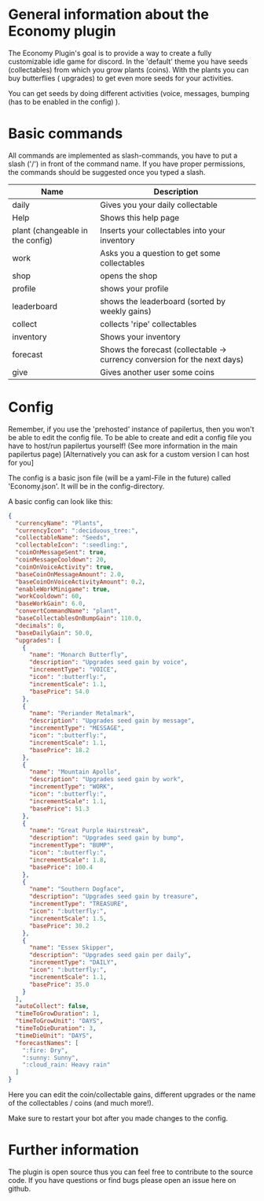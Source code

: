 # General information about the Economy plugin

The Economy Plugin's goal is to provide a way to create a fully customizable idle game for discord. In the 'default'
theme you have seeds (collectables) from which you grow plants (coins). With the plants you can buy butterflies (
upgrades) to get even more seeds for your activities.

You can get seeds by doing different activities (voice, messages, bumping (has to be enabled in the config) ).

# Basic commands

All commands are implemented as slash-commands, you have to put a slash ('/') in front of the command name. If you have
proper permissions, the commands should be suggested once you typed a slash.

| Name                             | Description                                                               |
|----------------------------------|---------------------------------------------------------------------------|
| daily                            | Gives you your daily collectable                                          |
| Help                             | Shows this help page                                                      |
| plant (changeable in the config) | Inserts your collectables into your inventory                             |
| work                             | Asks you a question to get some collectables                              |
| shop                             | opens the shop                                                            |
| profile                          | shows your profile                                                        |
| leaderboard                      | shows the leaderboard (sorted by weekly gains)                            |
| collect                          | collects 'ripe' collectables                                              |
| inventory                        | Shows your inventory                                                      |
| forecast                         | Shows the forecast (collectable -> currency conversion for the next days) |
| give                             | Gives another user some coins                                             |

# Config

Remember, if you use the 'prehosted' instance of papilertus, then you won't be able to edit the config file. To be able
to create and edit a config file you have to host/run papilertus yourself! (See more information in the main papilertus
page)
[Alternatively you can ask for a custom version I can host for you]

The config is a basic json file (will be a yaml-File in the future) called 'Economy.json'. It will be in the
config-directory.

A basic config can look like this:

```json
{
  "currencyName": "Plants",
  "currencyIcon": ":deciduous_tree:",
  "collectableName": "Seeds",
  "collectableIcon": ":seedling:",
  "coinOnMessageSent": true,
  "coinMessageCooldown": 20,
  "coinOnVoiceActivity": true,
  "baseCoinOnMessageAmount": 2.0,
  "baseCoinOnVoiceActivityAmount": 0.2,
  "enableWorkMinigame": true,
  "workCooldown": 60,
  "baseWorkGain": 6.0,
  "convertCommandName": "plant",
  "baseCollectablesOnBumpGain": 110.0,
  "decimals": 0,
  "baseDailyGain": 50.0,
  "upgrades": [
    {
      "name": "Monarch Butterfly",
      "description": "Upgrades seed gain by voice",
      "incrementType": "VOICE",
      "icon": ":butterfly:",
      "incrementScale": 1.1,
      "basePrice": 54.0
    },
    {
      "name": "Periander Metalmark",
      "description": "Upgrades seed gain by message",
      "incrementType": "MESSAGE",
      "icon": ":butterfly:",
      "incrementScale": 1.1,
      "basePrice": 18.2
    },
    {
      "name": "Mountain Apollo",
      "description": "Upgrades seed gain by work",
      "incrementType": "WORK",
      "icon": ":butterfly:",
      "incrementScale": 1.1,
      "basePrice": 51.3
    },
    {
      "name": "Great Purple Hairstreak",
      "description": "Upgrades seed gain by bump",
      "incrementType": "BUMP",
      "icon": ":butterfly:",
      "incrementScale": 1.8,
      "basePrice": 100.4
    },
    {
      "name": "Southern Dogface",
      "description": "Upgrades seed gain by treasure",
      "incrementType": "TREASURE",
      "icon": ":butterfly:",
      "incrementScale": 1.5,
      "basePrice": 30.2
    },
    {
      "name": "Essex Skipper",
      "description": "Upgrades seed gain per daily",
      "incrementType": "DAILY",
      "icon": ":butterfly:",
      "incrementScale": 1.1,
      "basePrice": 35.0
    }
  ],
  "autoCollect": false,
  "timeToGrowDuration": 1,
  "timeToGrowUnit": "DAYS",
  "timeToDieDuration": 3,
  "timeDieUnit": "DAYS",
  "forecastNames": [
    ":fire: Dry",
    ":sunny: Sunny",
    ":cloud_rain: Heavy rain"
  ]
}
```

Here you can edit the coin/collectable gains, different upgrades or the name of the collectables / coins (and much
more!).

Make sure to restart your bot after you made changes to the config.

# Further information

The plugin is open source thus you can feel free to contribute to the source code. If you have questions or find bugs
please open an issue here on github.